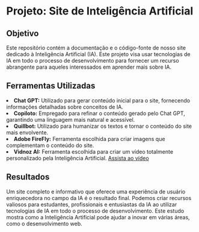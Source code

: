 <h1><Strong>Projeto: Site de Inteligência Artificial</h1></Strong>
<h2><Strong>Objetivo</Strong></h2>
  
<p>Este repositório contém a documentação e o código-fonte de nosso site dedicado à Inteligência Artificial (IA). Este projeto visa usar tecnologias de IA em todo o processo de desenvolvimento para fornecer um recurso abrangente para aqueles interessados em aprender mais sobre IA.</p>

<h2>Ferramentas Utilizadas</Strong></h2>
<li><strong>Chat GPT:</strong> Utilizado para gerar conteúdo inicial para o site, fornecendo informações detalhadas sobre conceitos de IA.</li>

<li><strong>Copiloto:</strong> Empregado para refinar o conteúdo gerado pelo Chat GPT, garantindo uma linguagem mais natural e acessível.</li>

<li><strong>Quillbot:</strong> Utilizado para humanizar os textos e tornar o conteúdo do site mais envolvente.</li>

<li><strong>Adobe FireFly:</strong> Ferramenta escolhida para criar imagens que complementam o conteúdo do site.</li>

<li><strong>Vidnoz AI:</strong> Ferramenta escolhida para criar um vídeo totalmente personalizado pela Inteligência Artificial. <a href="https://share.vidnoz.com/aivideo?id=3683828&play_source=Email" target="_blank" rel="noopener noreferrer">Assista ao vídeo</a></li>

<h2>Resultados</h2>
<p>Um site completo e informativo que oferece uma experiência de usuário enriquecedora no campo da IA é o resultado final. Podemos criar recursos valiosos para estudantes, profissionais e entusiastas da IA ao utilizar tecnologias de IA em todo o processo de desenvolvimento. Este estudo mostra como a Inteligência Artificial pode ajudar a inovar em várias áreas, como o desenvolvimento web.</p>
